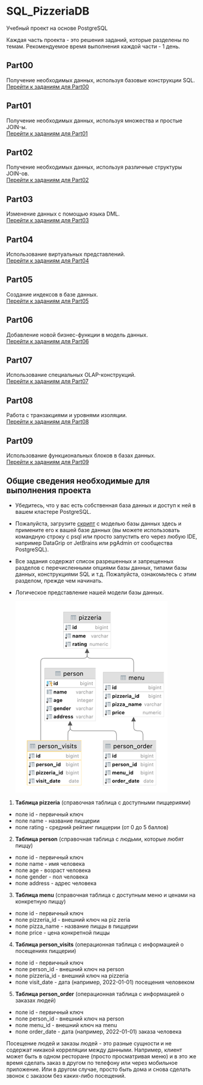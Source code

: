 # SQL_PizzeriaDB
Учебный проект на основе PostgreSQL

Каждая часть проекта - это решения заданий, которые разделены по темам. Рекомендуемое время выполнения каждой части - 1 день.  

## Part00

Получение необходимых данных, используя базовые конструкции SQL.  
[Перейти к заданиям для Part00](part00/Tasks_for_day00.md)

## Part01

Получение необходимых данных, используя множества и простые JOIN-ы.  
[Перейти к заданиям для Part01](part01/Tasks_for_day01.md)  

## Part02

Получение необходимых данных, используя различные структуры JOIN-ов.  
[Перейти к заданиям для Part02](part02/Tasks_for_day02.md)  

## Part03

Изменение данных с помощью языка DML.  
[Перейти к заданиям для Part03](part03/Tasks_for_day03.md)  

## Part04

Использование виртуальных представлений.  
[Перейти к заданиям для Part04](part04/Tasks_for_day04.md)  

## Part05

Cоздание индексов в базе данных.  
[Перейти к заданиям для Part05](part05/Tasks_for_day05.md)  

## Part06

Добавление новой бизнес-функции в модель данных.  
[Перейти к заданиям для Part06](part06/Tasks_for_day06.md)  

## Part07

Использование специальных OLAP-конструкций.  
[Перейти к заданиям для Part07](part07/Tasks_for_day07.md)  

## Part08

Работа с транзакциями и уровнями изоляции.  
[Перейти к заданиям для Part08](part08/Tasks_for_day08.md)  

## Part09

Использование функциональных блоков в базах данных.  
[Перейти к заданиям для Part09](part09/Tasks_for_day09.md)  

## Общие сведения необходимые для выполнения проекта

- Убедитесь, что у вас есть собственная база данных и доступ к ней в вашем кластере PostgreSQL.
- Пожалуйста, загрузите [скрипт](materials/model.sql) с моделью базы данных здесь и примените его к вашей базе данных (вы можете использовать командную строку с psql или просто запустить его через любую IDE, например DataGrip от JetBrains или pgAdmin от сообщества PostgreSQL).
- Все задания содержат список разрешенных и запрещенных разделов с перечисленными опциями базы данных, типами базы данных, конструкциями SQL и т.д. Пожалуйста, ознакомьтесь с этим разделом, прежде чем начинать.
- Логическое представление нашей модели базы данных.

  ![schema](materials/images/schema.png)  


1. **Таблица pizzeria** (справочная таблица с доступными пиццериями)
- поле id - первичный ключ
- поле name - название пиццерии
- поле rating - средний рейтинг пиццерии (от 0 до 5 баллов)
2. **Таблица person** (справочная таблица с людьми, которые любят пиццу)
- поле id - первичный ключ
- поле name - имя человека
- поле age - возраст человека
- поле gender - пол человека
- поле address - адрес человека
3. **Таблица menu** (справочная таблица с доступным меню и ценами на конкретную пиццу)
- поле id - первичный ключ
- поле pizzeria_id - внешний ключ на piz
zeria
- поле pizza_name - название пиццы в пиццерии
- поле price - цена конкретной пиццы
4. **Таблица person_visits** (операционная таблица с информацией о посещениях пиццерии)
- поле id - первичный ключ
- поле person_id - внешний ключ на person
- поле pizzeria_id - внешний ключ на pizzeria
- поле visit_date - дата (например, 2022-01-01) посещения человеком
5. **Таблица person_order** (операционная таблица с информацией о заказах людей)
- поле id - первичный ключ
- поле person_id - внешний ключ на person
- поле menu_id - внешний ключ на menu
- поле order_date - дата (например, 2022-01-01) заказа человека

Посещение людей и заказы людей - это разные сущности и не содержат никакой корреляции между данными. Например, клиент может быть в одном ресторане (просто просматривая меню) и в это же время сделать заказ в другом по телефону или через мобильное приложение. Или в другом случае, просто быть дома и снова сделать звонок с заказом без каких-либо посещений.